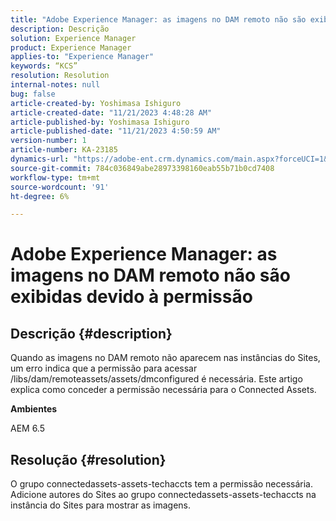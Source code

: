 ```yaml
---
title: "Adobe Experience Manager: as imagens no DAM remoto não são exibidas devido à permissão"
description: Descrição
solution: Experience Manager
product: Experience Manager
applies-to: "Experience Manager"
keywords: “KCS”
resolution: Resolution
internal-notes: null
bug: false
article-created-by: Yoshimasa Ishiguro
article-created-date: "11/21/2023 4:48:28 AM"
article-published-by: Yoshimasa Ishiguro
article-published-date: "11/21/2023 4:50:59 AM"
version-number: 1
article-number: KA-23185
dynamics-url: "https://adobe-ent.crm.dynamics.com/main.aspx?forceUCI=1&pagetype=entityrecord&etn=knowledgearticle&id=a20ed72f-2988-ee11-8179-6045bd006079"
source-git-commit: 784c036849abe28973398160eab55b71b0cd7408
workflow-type: tm+mt
source-wordcount: '91'
ht-degree: 6%

---
```


# Adobe Experience Manager: as imagens no DAM remoto não são exibidas devido à permissão

## Descrição {#description}


Quando as imagens no DAM remoto não aparecem nas instâncias do Sites, um erro indica que a permissão para acessar /libs/dam/remoteassets/assets/dmconfigured é necessária.
Este artigo explica como conceder a permissão necessária para o Connected Assets.

<b>Ambientes</b>

AEM 6.5


## Resolução {#resolution}


O grupo connectedassets-assets-techaccts tem a permissão necessária. Adicione autores do Sites ao grupo connectedassets-assets-techaccts na instância do Sites para mostrar as imagens.
